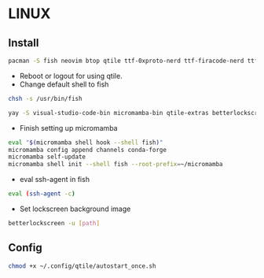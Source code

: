 # LINUX

## Install
```bash
pacman -S fish neovim btop qtile ttf-0xproto-nerd ttf-firacode-nerd ttf-jetbrains-mono-nerd alacritty rofi rofimoji rofi-calc eog eog-plugins picom thunar thunar-archive-plugin flameshot obs-studio obsidian
```

- Reboot or logout for using qtile.
- Change default shell to fish

```bash
chsh -s /usr/bin/fish
```

```bash
yay -S visual-studio-code-bin micromamba-bin qtile-extras betterlockscreen ocs-url
```

- Finish setting up micromamba

```bash
eval "$(micromamba shell hook --shell fish)"
micromamba config append channels conda-forge
micromamba self-update
micromamba shell init --shell fish --root-prefix=~/micromamba
```

- eval ssh-agent in fish

```bash
eval (ssh-agent -c)
```

- Set lockscreen background image

```bash
betterlockscreen -u [path]
```

## Config

```bash
chmod +x ~/.config/qtile/autostart_once.sh
```
